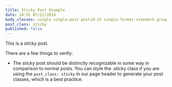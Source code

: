 ```yaml
---
title: Sticky Post Example
date: 14:55 07/11/2014
body_classes: single single-post postid-15 single-format-standard group-blog
post_class: sticky
published: false
---
```


This is a sticky post.

There are a few things to verify:

* The sticky post should be distinctly recognizable in some way in comparison to normal posts. You can style the .sticky class if you are using the ```post_class: sticky``` in our page header to generate your post classes, which is a best practice.
